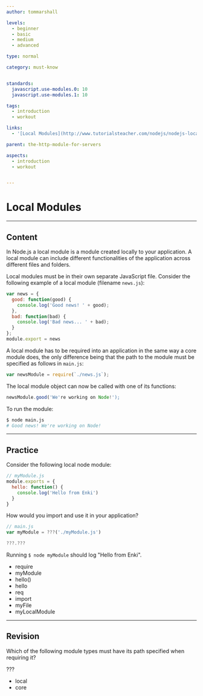 ```yaml
---
author: tommarshall

levels:
  - beginner
  - basic
  - medium
  - advanced

type: normal

category: must-know


standards:
  javascript.use-modules.0: 10
  javascript.use-modules.1: 10

tags:
  - introduction
  - workout

links:
  - '[Local Modules](http://www.tutorialsteacher.com/nodejs/nodejs-local-modules){website}'

parent: the-http-module-for-servers

aspects:
  - introduction
  - workout


---
```

# Local Modules

---
## Content

In Node.js a local module is a module created locally to your application. A local module can include different functionalities of the application across different files and folders.

Local modules must be in their own separate JavaScript file.
Consider the following example of a local module (filename `news.js`):

```javascript
var news = {
  good: function(good) {
    console.log('Good news! ' + good);
  },
  bad: function(bad) {
    console.log('Bad news... ' + bad);
  }
};
module.export = news
```

A local module has to be required into an application in the same way a core module does, the only difference being that the path to the module must be specified as follows in `main.js`:

```javascript
var newsModule = require(`./news.js`);
```

The local module object can now be called with one of its functions:
```javascript
newsModule.good('We're working on Node!');
```
To run the module:
```bash
$ node main.js
# Good news! We're working on Node!
```

---
## Practice

Consider the following local node module:

```javascript
// myModule.js
module.exports = {
  hello: function() {
    console.log('Hello from Enki')
  }
}
```

How would you import and use it in your application?

```javascript
// main.js
var myModule = ???('./myModule.js')

???.???
```

Running `$ node myModule` should log "Hello from Enki".

* require
* myModule
* hello()
* hello
* req
* import
* myFile
* myLocalModule

---
## Revision

Which of the following module types must have its path specified when requiring it?

???

* local
* core
 

